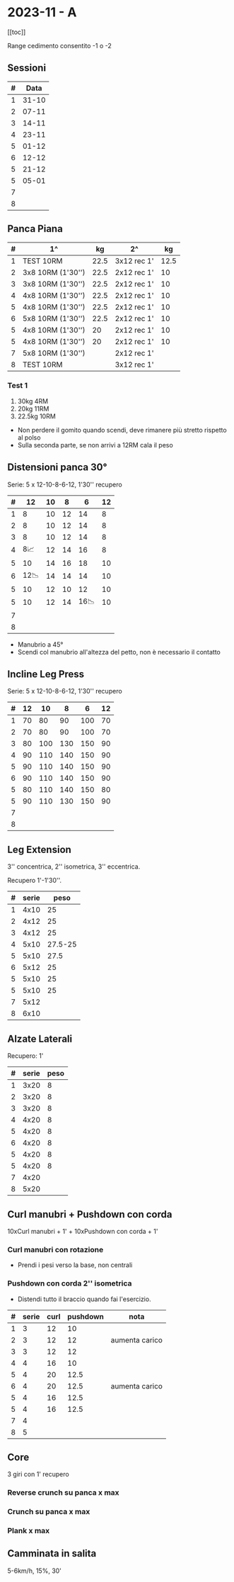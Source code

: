 # 2023-11 - A

[[toc]]

Range cedimento consentito -1 o -2

## Sessioni

| #   | Data  |
| --- | ----- |
| 1   | 31-10 |
| 2   | 07-11 |
| 3   | 14-11 |
| 4   | 23-11 |
| 5   | 01-12 |
| 6   | 12-12 |
| 5   | 21-12 |
| 5   | 05-01 |
| 7   |       |
| 8   |       |

## Panca Piana

| #   | 1^                | kg   | 2^          | kg   |
| --- | ----------------- | ---- | ----------- | ---- |
| 1   | TEST 10RM         | 22.5 | 3x12 rec 1' | 12.5 |
| 2   | 3x8 10RM (1'30'') | 22.5 | 2x12 rec 1' | 10   |
| 3   | 3x8 10RM (1'30'') | 22.5 | 2x12 rec 1' | 10   |
| 4   | 4x8 10RM (1'30'') | 22.5 | 2x12 rec 1' | 10   |
| 5   | 4x8 10RM (1'30'') | 22.5 | 2x12 rec 1' | 10   |
| 6   | 5x8 10RM (1'30'') | 22.5 | 2x12 rec 1' | 10   |
| 5   | 4x8 10RM (1'30'') | 20   | 2x12 rec 1' | 10   |
| 5   | 4x8 10RM (1'30'') | 20   | 2x12 rec 1' | 10   |
| 7   | 5x8 10RM (1'30'') |      | 2x12 rec 1' |      |
| 8   | TEST 10RM         |      | 3x12 rec 1' |      |

### Test 1

1. 30kg 4RM
2. 20kg 11RM
3. 22.5kg 10RM

- Non perdere il gomito quando scendi, deve rimanere più stretto rispetto al polso
- Sulla seconda parte, se non arrivi a 12RM cala il peso

## Distensioni panca 30°

Serie: 5 x 12-10-8-6-12, 1'30'' recupero

| #   | 12  | 10  | 8   | 6   | 12  |
| --- | --- | --- | --- | --- | --- |
| 1   | 8   | 10  | 12  | 14  | 8   |
| 2   | 8   | 10  | 12  | 14  | 8   |
| 3   | 8   | 10  | 12  | 14  | 8   |
| 4   | 8📈  | 12  | 14  | 16  | 8   |
| 5   | 10  | 14  | 16  | 18  | 10  |
| 6   | 12📉 | 14  | 14  | 14  | 10  |
| 5   | 10  | 12  | 10  | 12  | 10  |
| 5   | 10  | 12  | 14  | 16📉 | 10  |
| 7   |     |     |     |     |     |
| 8   |     |     |     |     |     |

- Manubrio a 45°
- Scendi col manubrio all'altezza del petto, non è necessario il contatto

## Incline Leg Press

Serie: 5 x 12-10-8-6-12, 1'30'' recupero

| #   | 12  | 10  | 8   | 6   | 12  |
| --- | --- | --- | --- | --- | --- |
| 1   | 70  | 80  | 90  | 100 | 70  |
| 2   | 70  | 80  | 90  | 100 | 70  |
| 3   | 80  | 100 | 130 | 150 | 90  |
| 4   | 90  | 110 | 140 | 150 | 90  |
| 5   | 90  | 110 | 140 | 150 | 90  |
| 6   | 90  | 110 | 140 | 150 | 90  |
| 5   | 80  | 110 | 140 | 150 | 80  |
| 5   | 90  | 110 | 130 | 150 | 90  |
| 7   |     |     |     |     |     |
| 8   |     |     |     |     |     |

## Leg Extension

3'' concentrica, 2'' isometrica, 3'' eccentrica.

Recupero 1'-1'30''.

| #   | serie | peso    |
| --- | ----- | ------- |
| 1   | 4x10  | 25      |
| 2   | 4x12  | 25      |
| 3   | 4x12  | 25      |
| 4   | 5x10  | 27.5-25 |
| 5   | 5x10  | 27.5    |
| 6   | 5x12  | 25      |
| 5   | 5x10  | 25      |
| 5   | 5x10  | 25      |
| 7   | 5x12  |         |
| 8   | 6x10  |         |

## Alzate Laterali

Recupero: 1'

| #   | serie | peso |
| --- | ----- | ---- |
| 1   | 3x20  | 8    |
| 2   | 3x20  | 8    |
| 3   | 3x20  | 8    |
| 4   | 4x20  | 8    |
| 5   | 4x20  | 8    |
| 6   | 4x20  | 8    |
| 5   | 4x20  | 8    |
| 5   | 4x20  | 8    |
| 7   | 4x20  |      |
| 8   | 5x20  |      |

## Curl manubri + Pushdown con corda

10xCurl manubri + 1' + 10xPushdown con corda + 1'

### Curl manubri con rotazione

- Prendi i pesi verso la base, non centrali

### Pushdown con corda 2'' isometrica

- Distendi tutto il braccio quando fai l'esercizio.

| #   | serie | curl | pushdown | nota           |
| --- | ----- | ---- | -------- | -------------- |
| 1   | 3     | 12   | 10       |                |
| 2   | 3     | 12   | 12       | aumenta carico |
| 3   | 3     | 12   | 12       |                |
| 4   | 4     | 16   | 10       |                |
| 5   | 4     | 20   | 12.5     |                |
| 6   | 4     | 20   | 12.5     | aumenta carico |
| 5   | 4     | 16   | 12.5     |                |
| 5   | 4     | 16   | 12.5     |                |
| 7   | 4     |      |          |                |
| 8   | 5     |      |          |                |

## Core

3 giri con 1' recupero

### Reverse crunch su panca x max

### Crunch su panca x max

### Plank x max

## Camminata in salita

5-6km/h, 15%, 30'
